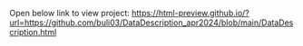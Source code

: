 Open below link to view project:
https://html-preview.github.io/?url=https://github.com/buli03/DataDescription_apr2024/blob/main/DataDescription.html
